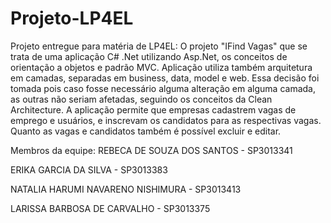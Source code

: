 # Projeto-LP4EL

Projeto entregue para matéria de LP4EL:
O projeto "IFind Vagas" que se trata de uma aplicação C# .Net utilizando Asp.Net, os conceitos de orientação a objetos e padrão MVC.
Aplicação utiliza também arquitetura em camadas, separadas em business, data, model e web. Essa decisão foi tomada pois caso fosse necessário alguma alteração em alguma camada, as outras não seriam afetadas, seguindo os conceitos da Clean Architecture.
A aplicação permite que empresas cadastrem vagas de emprego e usuários, e inscrevam os candidatos para as respectivas vagas. Quanto as vagas e candidatos também é possível excluir e editar.

Membros da equipe:
REBECA DE SOUZA DOS SANTOS - SP3013341

ERIKA GARCIA DA SILVA - SP3013383

NATALIA HARUMI NAVARENO NISHIMURA - SP3013413

LARISSA BARBOSA DE CARVALHO - SP3013375


